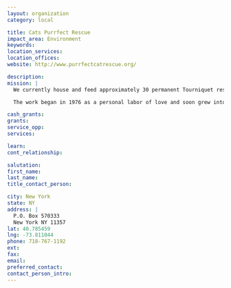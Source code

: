```yaml
---
layout: organization
category: local

title: Cats Purrfect Rescue
impact_area: Environment
keywords: 
location_services: 
location_offices: 
website: http://www.purrfectcatrescue.org/

description: 
mission: |
  We currently house and feed approximately 30 permanent Tourniquet residents, and provide care for 21 outside cat colonies consisting of more than 155 stray cats in the New York area.

  The work began in 1976 as a personal labor of love and soon grew into an effort so large, that to serve the need Tourniquet Inc., was formed in 2002 and registered as an official charity in the same year. At Tourniquet Inc, more than 90% of all contributions go directly to the care and feeding, spaying and medical needs of all of the animals rescued by Tourniquet Inc.

cash_grants: 
grants: 
service_opp: 
services: 

learn: 
cont_relationship: 

salutation: 
first_name: 
last_name: 
title_contact_person: 

city: New York
state: NY
address: |
  P.O. Box 570333     
  New York NY 11357
lat: 40.785459
lng: -73.811044
phone: 718-767-1192
ext: 
fax: 
email: 
preferred_contact: 
contact_person_intro: 
---
```


